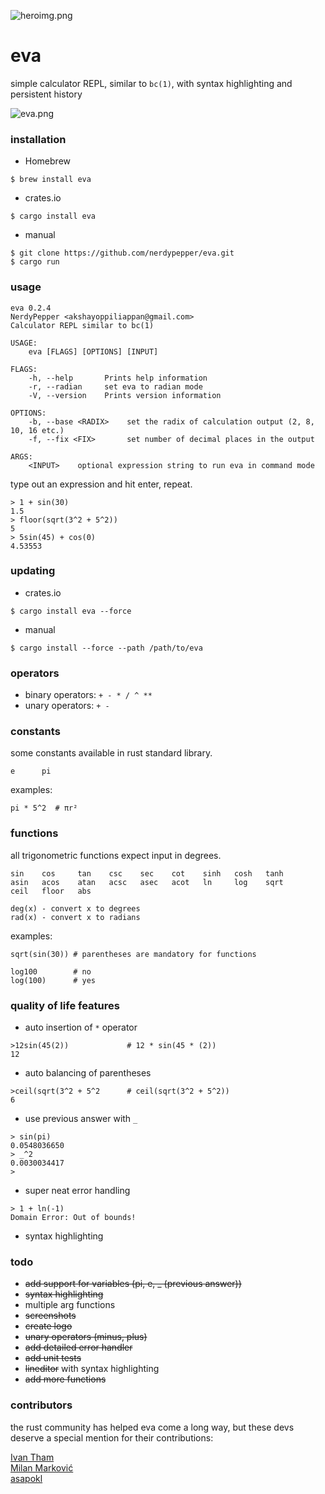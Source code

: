 
![heroimg.png](https://u.peppe.rs/6G.png)

# eva

simple calculator REPL, similar to `bc(1)`, with syntax highlighting and persistent history

![eva.png](https://u.peppe.rs/kP.png)

### installation

- Homebrew
```shell
$ brew install eva
```

- crates.io
```shell
$ cargo install eva
```

- manual
```shell
$ git clone https://github.com/nerdypepper/eva.git
$ cargo run
```

### usage

```shell
eva 0.2.4
NerdyPepper <akshayoppiliappan@gmail.com>
Calculator REPL similar to bc(1)

USAGE:
    eva [FLAGS] [OPTIONS] [INPUT]

FLAGS:
    -h, --help       Prints help information
    -r, --radian     set eva to radian mode
    -V, --version    Prints version information

OPTIONS:
    -b, --base <RADIX>    set the radix of calculation output (2, 8, 10, 16 etc.)
    -f, --fix <FIX>       set number of decimal places in the output

ARGS:
    <INPUT>    optional expression string to run eva in command mode

```

type out an expression and hit enter, repeat.

```shell
> 1 + sin(30)
1.5
> floor(sqrt(3^2 + 5^2))
5
> 5sin(45) + cos(0)
4.53553
```

### updating

 - crates.io
 ```shell
$ cargo install eva --force
 ```

 - manual
```shell
$ cargo install --force --path /path/to/eva
```

### operators

 - binary operators: `+ - * / ^ **`
 - unary operators: `+ -`

### constants

some constants available in rust standard library.

```
e      pi
```

examples:
```
pi * 5^2  # πr²
```

### functions

all trigonometric functions expect input in degrees.

```
sin    cos     tan    csc    sec    cot    sinh   cosh   tanh
asin   acos    atan   acsc   asec   acot   ln     log    sqrt
ceil   floor   abs

deg(x) - convert x to degrees
rad(x) - convert x to radians
```

examples:
```
sqrt(sin(30)) # parentheses are mandatory for functions

log100        # no
log(100)      # yes
```

### quality of life features

 - auto insertion of `*` operator
```
>12sin(45(2))             # 12 * sin(45 * (2))
12
```

 - auto balancing of parentheses
```
>ceil(sqrt(3^2 + 5^2      # ceil(sqrt(3^2 + 5^2))
6
```

 - use previous answer with `_`
```
> sin(pi)
0.0548036650
> _^2
0.0030034417
>
```

- super neat error handling
```
> 1 + ln(-1)
Domain Error: Out of bounds!
```

 - syntax highlighting

### todo

 - ~~add support for variables (pi, e, _ (previous answer))~~
 - ~~syntax highlighting~~
 - multiple arg functions
 - ~~screenshots~~
 - ~~create logo~~
 - ~~unary operators (minus, plus)~~
 - ~~add detailed error handler~~
 - ~~add unit tests~~
 - ~~lineditor~~ with syntax highlighting
 - ~~add more functions~~

### contributors

the rust community has helped eva come a long way, but these devs deserve a
special mention for their contributions:

[Ivan Tham](https://github.com/pickfire)  
[Milan Marković](https://github.com/hepek)  
[asapokl](https://github.com/kzoper)  
